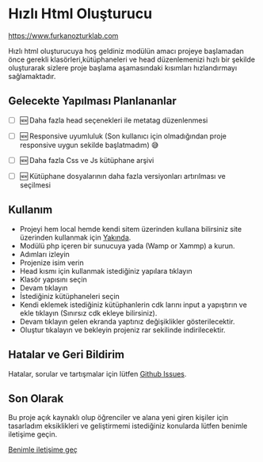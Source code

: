 # Hızlı Html Oluşturucu

<https://www.furkanozturklab.com>
    
Hızlı html oluşturucuya hoş geldiniz modülün amacı projeye başlamadan önce gerekli klasörleri,kütüphaneleri ve head düzenlemenizi hızlı bir şekilde oluşturarak sizlere proje başlama aşamasındaki kısımları hızlandırmayı sağlamaktadır.

## Gelecekte Yapılması Planlananlar

* [ ] 🆕 Daha fazla head seçenekleri ile metatag düzenlenmesi
* [ ] 🆕 Responsive uyumluluk (Son kullanıcı için olmadığından proje responsive uygun sekilde başlatmadım) 😅
* [ ] 🆕 Daha fazla Css ve Js kütüphane arşivi
* [ ] 🆕 Kütüphane dosyalarının daha fazla versiyonları artırılması ve seçilmesi
  
  
## Kullanım 

- Projeyi hem local hemde kendi sitem üzerinden kullana bilirsiniz site üzerinden kullanmak için [Yakında](https://furkanozturklab.com).
- Modülü php içeren bir sunucuya yada (Wamp or Xammp) a kurun.
- Adımları izleyin
- Projenize isim verin
- Head kısmı için kullanmak istediğiniz yapılara tıklayın
- Klasör yapısını seçin
- Devam tıklayın
- İstediğiniz kütüphaneleri seçin
- Kendi eklemek istediğiniz kütüphanlerin cdk larını input a yapıştırın ve ekle tıklayın (Sınırsız cdk ekleye bilirsiniz).
- Devam tıklayın gelen ekranda yaptınız değişiklikler gösterilecektir.
- Oluştur tıkalayın ve bekleyin projeniz rar sekilinde indirilecektir.
  


## Hatalar ve Geri Bildirim

Hatalar, sorular ve tartışmalar için lütfen [Github Issues](https://github.com/ozturk-furkan/quickHtmlBuilder/issues).


## Son Olarak

Bu proje açık kaynaklı olup öğrenciler ve alana yeni giren kişiler için tasarladım eksiklikleri ve geliştirmemi istediğiniz konularda lütfen benimle iletişime geçin.

[Benimle iletişime geç](mailto:info@furkanozturklab.com?subject=Hello)




